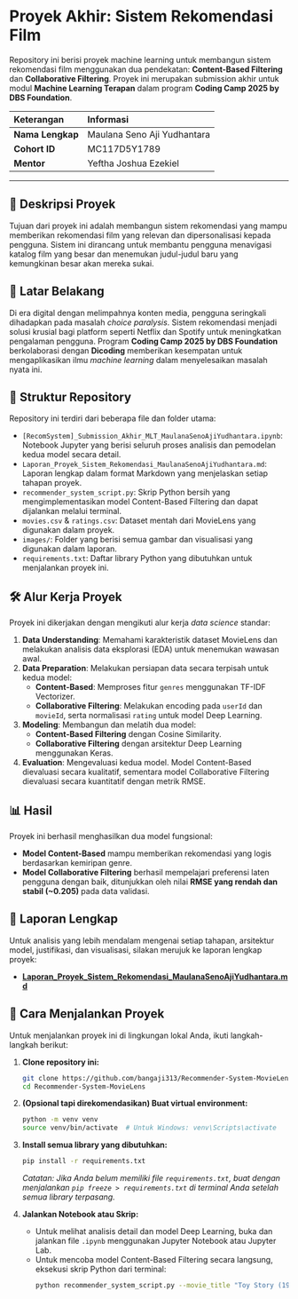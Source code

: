 # Proyek Akhir: Sistem Rekomendasi Film

Repository ini berisi proyek machine learning untuk membangun sistem rekomendasi film menggunakan dua pendekatan: **Content-Based Filtering** dan **Collaborative Filtering**. Proyek ini merupakan submission akhir untuk modul **Machine Learning Terapan** dalam program **Coding Camp 2025 by DBS Foundation**.

| Keterangan | Informasi |
| :--- | :--- |
| **Nama Lengkap** | Maulana Seno Aji Yudhantara |
| **Cohort ID** | MC117D5Y1789 |
| **Mentor** | Yeftha Joshua Ezekiel |

---

## 📝 Deskripsi Proyek

Tujuan dari proyek ini adalah membangun sistem rekomendasi yang mampu memberikan rekomendasi film yang relevan dan dipersonalisasi kepada pengguna. Sistem ini dirancang untuk membantu pengguna menavigasi katalog film yang besar dan menemukan judul-judul baru yang kemungkinan besar akan mereka sukai.

## 🚀 Latar Belakang

Di era digital dengan melimpahnya konten media, pengguna seringkali dihadapkan pada masalah *choice paralysis*. Sistem rekomendasi menjadi solusi krusial bagi platform seperti Netflix dan Spotify untuk meningkatkan pengalaman pengguna. Program **Coding Camp 2025 by DBS Foundation** berkolaborasi dengan **Dicoding** memberikan kesempatan untuk mengaplikasikan ilmu *machine learning* dalam menyelesaikan masalah nyata ini.

## 📁 Struktur Repository

Repository ini terdiri dari beberapa file dan folder utama:

-   `[RecomSystem]_Submission_Akhir_MLT_MaulanaSenoAjiYudhantara.ipynb`: Notebook Jupyter yang berisi seluruh proses analisis dan pemodelan kedua model secara detail.
-   `Laporan_Proyek_Sistem_Rekomendasi_MaulanaSenoAjiYudhantara.md`: Laporan lengkap dalam format Markdown yang menjelaskan setiap tahapan proyek.
-   `recommender_system_script.py`: Skrip Python bersih yang mengimplementasikan model Content-Based Filtering dan dapat dijalankan melalui terminal.
-   `movies.csv` & `ratings.csv`: Dataset mentah dari MovieLens yang digunakan dalam proyek.
-   `images/`: Folder yang berisi semua gambar dan visualisasi yang digunakan dalam laporan.
-   `requirements.txt`: Daftar library Python yang dibutuhkan untuk menjalankan proyek ini.

## 🛠️ Alur Kerja Proyek

Proyek ini dikerjakan dengan mengikuti alur kerja *data science* standar:
1.  **Data Understanding**: Memahami karakteristik dataset MovieLens dan melakukan analisis data eksplorasi (EDA) untuk menemukan wawasan awal.
2.  **Data Preparation**: Melakukan persiapan data secara terpisah untuk kedua model:
    -   **Content-Based**: Memproses fitur `genres` menggunakan TF-IDF Vectorizer.
    -   **Collaborative Filtering**: Melakukan encoding pada `userId` dan `movieId`, serta normalisasi `rating` untuk model Deep Learning.
3.  **Modeling**: Membangun dan melatih dua model:
    -   **Content-Based Filtering** dengan Cosine Similarity.
    -   **Collaborative Filtering** dengan arsitektur Deep Learning menggunakan Keras.
4.  **Evaluation**: Mengevaluasi kedua model. Model Content-Based dievaluasi secara kualitatif, sementara model Collaborative Filtering dievaluasi secara kuantitatif dengan metrik RMSE.

## 📊 Hasil

Proyek ini berhasil menghasilkan dua model fungsional:
-   **Model Content-Based** mampu memberikan rekomendasi yang logis berdasarkan kemiripan genre.
-   **Model Collaborative Filtering** berhasil mempelajari preferensi laten pengguna dengan baik, ditunjukkan oleh nilai **RMSE yang rendah dan stabil (~0.205)** pada data validasi.

## 📄 Laporan Lengkap

Untuk analisis yang lebih mendalam mengenai setiap tahapan, arsitektur model, justifikasi, dan visualisasi, silakan merujuk ke laporan lengkap proyek:
-   **[Laporan_Proyek_Sistem_Rekomendasi_MaulanaSenoAjiYudhantara.md](Laporan_Proyek_Sistem_Rekomendasi_MaulanaSenoAjiYudhantara.md)**

## 🚀 Cara Menjalankan Proyek

Untuk menjalankan proyek ini di lingkungan lokal Anda, ikuti langkah-langkah berikut:

1.  **Clone repository ini:**
    ```bash
    git clone https://github.com/bangaji313/Recommender-System-MovieLens.git
    cd Recommender-System-MovieLens
    ```

2.  **(Opsional tapi direkomendasikan) Buat virtual environment:**
    ```bash
    python -m venv venv
    source venv/bin/activate  # Untuk Windows: venv\Scripts\activate
    ```

3.  **Install semua library yang dibutuhkan:**
    ```bash
    pip install -r requirements.txt
    ```
    *Catatan: Jika Anda belum memiliki file `requirements.txt`, buat dengan menjalankan `pip freeze > requirements.txt` di terminal Anda setelah semua library terpasang.*

4.  **Jalankan Notebook atau Skrip:**
    -   Untuk melihat analisis detail dan model Deep Learning, buka dan jalankan file `.ipynb` menggunakan Jupyter Notebook atau Jupyter Lab.
    -   Untuk mencoba model Content-Based Filtering secara langsung, eksekusi skrip Python dari terminal:
        ```bash
        python recommender_system_script.py --movie_title "Toy Story (1995)"
        ```
